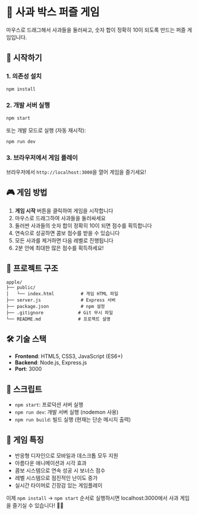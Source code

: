 # 🍎 사과 박스 퍼즐 게임

마우스로 드래그해서 사과들을 둘러싸고, 숫자 합이 정확히 10이 되도록 만드는 퍼즐 게임입니다.

## 🚀 시작하기

### 1. 의존성 설치
```bash
npm install
```

### 2. 개발 서버 실행
```bash
npm start
```

또는 개발 모드로 실행 (자동 재시작):
```bash
npm run dev
```

### 3. 브라우저에서 게임 플레이
브라우저에서 `http://localhost:3000`을 열어 게임을 즐기세요!

## 🎮 게임 방법

1. **게임 시작** 버튼을 클릭하여 게임을 시작합니다
2. 마우스로 드래그하여 사과들을 둘러싸세요
3. 둘러싼 사과들의 숫자 합이 정확히 10이 되면 점수를 획득합니다
4. 연속으로 성공하면 콤보 점수를 받을 수 있습니다
5. 모든 사과를 제거하면 다음 레벨로 진행됩니다
6. 2분 안에 최대한 많은 점수를 획득하세요!

## 📁 프로젝트 구조

```
apple/
├── public/
│   └── index.html          # 게임 HTML 파일
├── server.js               # Express 서버
├── package.json            # npm 설정
├── .gitignore             # Git 무시 파일
└── README.md              # 프로젝트 설명
```

## 🛠️ 기술 스택

- **Frontend**: HTML5, CSS3, JavaScript (ES6+)
- **Backend**: Node.js, Express.js
- **Port**: 3000

## 📝 스크립트

- `npm start`: 프로덕션 서버 실행
- `npm run dev`: 개발 서버 실행 (nodemon 사용)
- `npm run build`: 빌드 실행 (현재는 단순 메시지 출력)

## 🎯 게임 특징

- 반응형 디자인으로 모바일과 데스크톱 모두 지원
- 아름다운 애니메이션과 시각 효과
- 콤보 시스템으로 연속 성공 시 보너스 점수
- 레벨 시스템으로 점진적인 난이도 증가
- 실시간 타이머로 긴장감 있는 게임플레이

이제 `npm install` → `npm start` 순서로 실행하시면 localhost:3000에서 사과 게임을 즐기실 수 있습니다! 🍎✨
